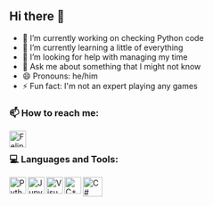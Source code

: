 ## Hi there 👋


- 🔭 I’m currently working on checking Python code
- 🌱 I’m currently learning a little of everything
- 🤔 I’m looking for help with managing my time
- 💬 Ask me about something that I might not know
- 😄 Pronouns: he/him
- ⚡ Fun fact: I'm not an expert playing any games

### 📫 How to reach me:

[<img align="left" alt="Felipe Flores | LinkedIn" width="30px" src="https://cdn-icons-png.flaticon.com/512/174/174857.png" />](https://www.linkedin.com/in/felipe-antonio-flores-torres-1b1607165/)

<br />

### 💻 Languages and Tools:

<img align="left" alt="Python" width="30px" src="https://upload.wikimedia.org/wikipedia/commons/thumb/c/c3/Python-logo-notext.svg/1200px-Python-logo-notext.svg.png" />
<img align="left" alt="Jupyter" width="30px" src="https://upload.wikimedia.org/wikipedia/commons/thumb/3/38/Jupyter_logo.svg/1200px-Jupyter_logo.svg.png" />
<img align="left" alt="Visual Studio Code" width="30px" src="https://upload.wikimedia.org/wikipedia/commons/thumb/2/2d/Visual_Studio_Code_1.18_icon.svg/1200px-Visual_Studio_Code_1.18_icon.svg.png" />
<img align="left" alt="C++" width="30px" src="https://upload.wikimedia.org/wikipedia/commons/thumb/1/18/ISO_C%2B%2B_Logo.svg/1200px-ISO_C%2B%2B_Logo.svg.png" />
<img align="left" alt="C#" width="35px" src="https://static.cdnlogo.com/logos/c/27/c.svg" />




<!--
**FelFT/FelFT** is a ✨ _special_ ✨ repository because its `README.md` (this file) appears on your GitHub profile.

Here are some ideas to get you started:

- 🔭 I’m currently working on ...
- 🌱 I’m currently learning ...
- 👯 I’m looking to collaborate on ...
- 🤔 I’m looking for help with ...
- 💬 Ask me about ...
- 📫 How to reach me: ...
- 😄 Pronouns: ...
- ⚡ Fun fact: ...

<img align="left" alt="Android Studio" width="40px" src="https://1.bp.blogspot.com/-LgTa-xDiknI/X4EflN56boI/AAAAAAAAPuk/24YyKnqiGkwRS9-_9suPKkfsAwO4wHYEgCLcBGAsYHQ/s0/image9.png" />
<img align="left" alt="Arduino" width="30px" src="https://upload.wikimedia.org/wikipedia/commons/thumb/e/e0/ArduinoLogo_%C2%AE.svg/800px-ArduinoLogo_%C2%AE.svg.png" />



-->
